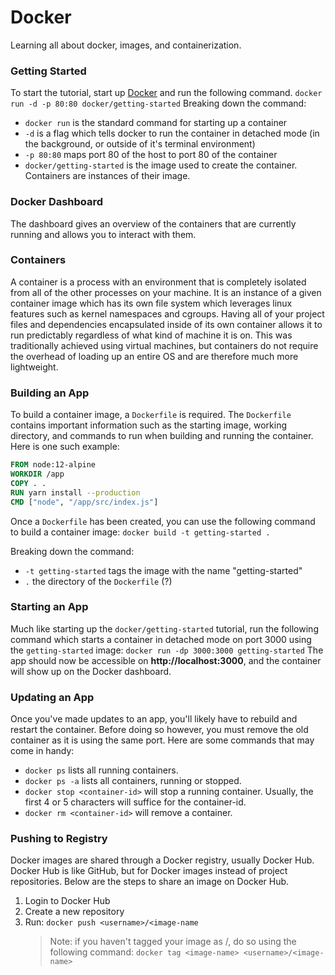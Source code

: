 # Docker
Learning all about docker, images, and containerization.

### Getting Started
To start the tutorial, start up [Docker]() and run the following command.
`docker run -d -p 80:80 docker/getting-started`
Breaking down the command:
* `docker run` is the standard command for starting up a container
* `-d` is a flag which tells docker to run the container in detached mode (in the background, or outside of it's terminal environment)
* `-p 80:80` maps port 80 of the host to port 80 of the container
* `docker/getting-started` is the image used to create the container. Containers are instances of their image.

### Docker Dashboard
The dashboard gives an overview of the containers that are currently running and allows you to interact with them.

### Containers
A container is a process with an environment that is completely isolated from all of the other processes on your machine.
It is an instance of a given container image which has its own file system which leverages linux features such as kernel namespaces and cgroups.
Having all of your project files and dependencies encapsulated inside of its own container allows it to run predictably regardless of what kind of machine it is on.
This was traditionally achieved using virtual machines, but containers do not require the overhead of loading up an entire OS and are therefore much more lightweight.

### Building an App
To build a container image, a `Dockerfile` is required. The `Dockerfile` contains important information such as the starting image, working directory, and commands to run when building and running the container. Here is one such example:

```Dockerfile
FROM node:12-alpine
WORKDIR /app
COPY . .
RUN yarn install --production
CMD ["node", "/app/src/index.js"]
```

Once a `Dockerfile` has been created, you can use the following command to build a container image:
`docker build -t getting-started .`

Breaking down the command:
* `-t getting-started` tags the image with the name "getting-started"
* `.` the directory of the `Dockerfile` (?)

### Starting an App
Much like starting up the `docker/getting-started` tutorial, run the following command which starts a container in detached mode on port 3000 using the `getting-started` image:
`docker run -dp 3000:3000 getting-started`
The app should now be accessible on **http://localhost:3000**, and the container will show up on the Docker dashboard.

### Updating an App
Once you've made updates to an app, you'll likely have to rebuild and restart the container. Before doing so however, you must remove the old container as it is using the same port. Here are some commands that may come in handy:
* `docker ps` lists all running containers.
* `docker ps -a` lists all containers, running or stopped.
* `docker stop <container-id>` will stop a running container. Usually, the first 4 or 5 characters will suffice for the container-id.
* `docker rm <container-id>` will remove a container.

### Pushing to Registry
Docker images are shared through a Docker registry, usually Docker Hub. Docker Hub is like GitHub, but for Docker images instead of project repositories. Below are the steps to share an image on Docker Hub.
1. Login to Docker Hub
2. Create a new repository
3. Run: `docker push <username>/<image-name`
   > Note: if you haven't tagged your image as <username>/<image-name>, do so using the following command: `docker tag <image-name> <username>/<image-name>`